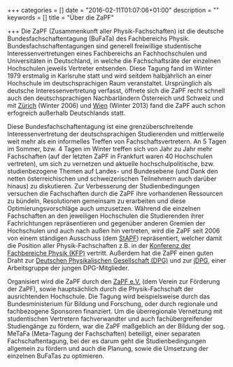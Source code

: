 +++
categories = []
date = "2016-02-11T01:07:06+01:00"
description = ""
keywords = []
title = "Über die ZaPF"

+++
Die ZaPF (Zusammenkunft aller Physik-Fachschaften) ist die deutsche Bundesfachschaftentagung (BuFaTa) des Fachbereichs Physik. Bundesfachschaftentagungen sind generell freiwillige studentische Interessenvertretungen eines Fachbereichs an Fachhochschulen und Universitäten in Deutschland, in welche die Fachschaftsräte der einzelnen Hochschulen jeweils Vertreter entsenden. Diese Tagung fand im Winter 1979 erstmalig in Karlsruhe statt und wird seitdem halbjährlich an einer Hochschule im deutschsprachigen Raum veranstaltet. Ursprünglich als deutsche Interessenvertretung verfasst, öffnete sich die ZaPF recht schnell auch den deutschsprachigen Nachbarländern Österreich und Schweiz und mit [Zürich](http://zapf.wiki/WiSe06) (Winter 2006) und [Wien](http://zapf.wiki/WiSe13) (Winter 2013) fand die ZaPF auch schon erfogreich außerhalb Deutschlands statt.

Diese Bundesfachschaftentagung ist eine grenzüberschreitende Interessenvertretung der deutschsprachigen Studierenden und mittlerweile weit mehr als ein informelles Treffen von Fachschaftsvertretern. An 5 Tagen im Sommer, bzw. 4 Tagen im Winter treffen sich von Jahr zu Jahr mehr Fachschaften (auf der letzten ZaPF in Frankfurt waren 40 Hochschulen vertreten), um sich zu vernetzen und aktuelle hochschulpolitische, bzw. studienbezogene Themen auf Landes- und Bundesebene (und Dank den netten österreichischen und schweizerischen Teilnehmern auch darüber hinaus) zu diskutieren. Zur Verbesserung der Studienbedingungen versuchen die Fachschaften durch die ZaPF ihre vorhandenen Ressourcen zu bündeln, Resolutionen gemeinsam zu erarbeiten und diese Optimierungsvorschläge auch umzusetzen. Während die einzelnen Fachschaften an den jeweiligen Hochschulen die Studierenden ihrer Fachrichtungen repräsentieren und gegenüber anderen Gremien der Hochschulen und auch nach außen hin vertreten, wird die ZaPF seit 2006 von einem ständigen Ausschuss (dem [StAPF](http://www.zapfev.de/zapf/stapf/)) repräsentiert, welcher damit die Position aller Physik-Fachschaften z.B. in der [Konferenz der Fachbereiche Physik (KFP)](http://www.kfp-physik.de/index.html) vertritt. Außerdem hat die ZaPF einen guten Draht zur [Deutschen Physikalischen Gesellschaft (DPG)](https://www.dpg-physik.de/index.html) und zur [jDPG](http://www.dpg-physik.de/dpg/gliederung/junge/index.html), einer Arbeitsgruppe der jungen DPG-Mitglieder.

Organisiert wird die ZaPF durch den [ZaPF e.V.](http://zapfev.de/) (dem Verein zur Förderung der ZaPF), sowie hauptsächlich durch die Physik-Fachschaft der ausrichtenden Hochschule. Die Tagung wird beispielsweise durch das Bundesministerium für Bildung und Forschung, oder durch regionale und fachbezogene Sponsoren finanziert. Um die überregionale Vernetzung mit studentischen Vertretern fachverwandter und auch fachübergreifender Studiengänge zu fördern, war die ZaPF maßgeblich an der Bildung der sog. MeTaFa (Meta-Tagung der Fachschaften) beteiligt, einer separaten Fachschaftentagung, bei der es darum geht die Studienbedingungen allgemein zu fördern und auch die Planung, sowie die Umsetzung der einzelnen BuFaTas zu optimieren.

